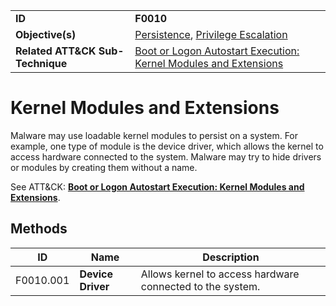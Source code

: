 |||
|---|---|
|**ID**|**F0010**|
|**Objective(s)**|[Persistence](https://github.com/MBCProject/mbc-markdown/tree/master/persistence), [Privilege Escalation](https://github.com/MBCProject/mbc-markdown/tree/master/privilege-escalation)|
|**Related ATT&CK Sub-Technique**|[Boot or Logon Autostart Execution: Kernel Modules and Extensions](https://attack.mitre.org/techniques/T1547/006/)|


Kernel Modules and Extensions
=============================
Malware may use loadable kernel modules to persist on a system. For example, one type of module is the device driver, which allows the kernel to access hardware connected to the system. Malware may try to hide drivers or modules by creating them without a name.

See ATT&CK: [**Boot or Logon Autostart Execution: Kernel Modules and Extensions**](https://attack.mitre.org/techniques/T1547/006/).

Methods
-------
|ID|Name|Description|
|---|---|---|
|F0010.001|**Device Driver**|Allows kernel to access hardware connected to the system.|
